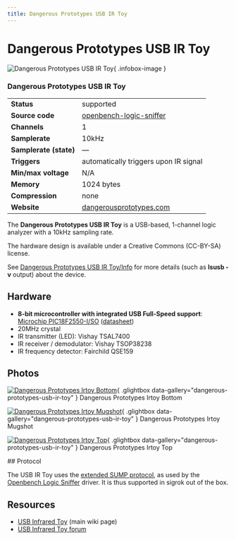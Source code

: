 ```yaml
---
title: Dangerous Prototypes USB IR Toy
---
```


# Dangerous Prototypes USB IR Toy

<div class="infobox" markdown>

![Dangerous Prototypes USB IR Toy](./img/Dangerous_prototypes_irtoy_bottom.jpg){ .infobox-image }

### Dangerous Prototypes USB IR Toy

| | |
|---|---|
| **Status** | supported |
| **Source code** | [openbench-logic-sniffer](https://github.com/OpenTraceLab/OpenTraceCapture/tree/main/src/hardware/openbench-logic-sniffer) |
| **Channels** | 1 |
| **Samplerate** | 10kHz |
| **Samplerate (state)** | — |
| **Triggers** | automatically triggers upon IR signal |
| **Min/max voltage** | N/A |
| **Memory** | 1024 bytes |
| **Compression** | none |
| **Website** | [dangerousprototypes.com](http://dangerousprototypes.com/docs/USB_Infrared_Toy) |

</div>

The **Dangerous Prototypes USB IR Toy** is a USB-based, 1-channel logic analyzer with a 10kHz sampling rate.

The hardware design is available under a Creative Commons (CC-BY-SA) license.

See [Dangerous Prototypes USB IR Toy/Info](https://sigrok.org/wiki/Dangerous_Prototypes_USB_IR_Toy/Info) for more details (such as **lsusb -v** output) about the device.

## Hardware
- **8-bit microcontroller with integrated USB Full-Speed support**: [Microchip PIC18F2550-I/SO](http://www.microchip.com/wwwproducts/Devices.aspx?dDocName=en010280) ([datasheet](http://ww1.microchip.com/downloads/en/DeviceDoc/39632e.pdf))
- 20MHz crystal
- IR transmitter (LED): Vishay TSAL7400
- IR receiver / demodulator: Vishay TSOP38238
- IR frequency detector: Fairchild QSE159

## Photos

<div class="photo-grid" markdown>

[![Dangerous Prototypes Irtoy Bottom](./img/Dangerous_prototypes_irtoy_bottom.jpg)](./img/Dangerous_prototypes_irtoy_bottom.jpg "Dangerous Prototypes Irtoy Bottom"){ .glightbox data-gallery="dangerous-prototypes-usb-ir-toy" }
<span class="caption">Dangerous Prototypes Irtoy Bottom</span>

[![Dangerous Prototypes Irtoy Mugshot](./img/Dangerous_prototypes_irtoy_mugshot.png)](./img/Dangerous_prototypes_irtoy_mugshot.png "Dangerous Prototypes Irtoy Mugshot"){ .glightbox data-gallery="dangerous-prototypes-usb-ir-toy" }
<span class="caption">Dangerous Prototypes Irtoy Mugshot</span>

[![Dangerous Prototypes Irtoy Top](./img/Dangerous_prototypes_irtoy_top.jpg)](./img/Dangerous_prototypes_irtoy_top.jpg "Dangerous Prototypes Irtoy Top"){ .glightbox data-gallery="dangerous-prototypes-usb-ir-toy" }
<span class="caption">Dangerous Prototypes Irtoy Top</span>

</div>
## Protocol

The USB IR Toy uses the [extended SUMP protocol](http://dangerousprototypes.com/docs/The_Logic_Sniffer%27s_extended_SUMP_protocol), as used by the [Openbench Logic Sniffer](https://sigrok.org/wiki/Openbench_Logic_Sniffer) driver. It is thus supported in sigrok out of the box.

## Resources
- [USB Infrared Toy](http://dangerousprototypes.com/docs/USB_Infrared_Toy) (main wiki page)
- [USB Infrared Toy forum](http://dangerousprototypes.com/forum/viewforum.php?f=29)

